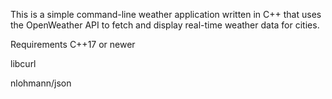This is a simple command-line weather application written in C++ that uses the OpenWeather API to fetch and display real-time weather data for cities.

Requirements
C++17 or newer

libcurl

nlohmann/json
